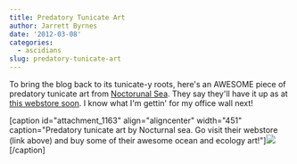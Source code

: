 ```yaml
---
title: Predatory Tunicate Art
author: Jarrett Byrnes
date: '2012-03-08'
categories:
  - ascidians
slug: predatory-tunicate-art
---
```


To bring the blog back to its tunicate-y roots, here's an AWESOME piece of predatory tunicate art from [Noctorunal Sea](http://nocturnalsea.deviantart.com/art/Predatory-Tunicate-281578373).  They say they'll have it up as at [this webstore soon](http://www.nocturnalsea.com/Webstore.html).  I know what I'm gettin' for my office wall next!

[caption id="attachment_1163" align="aligncenter" width="451" caption="Predatory tunicate art by Nocturnal sea.  Go visit their webstore (link above) and buy some of their awesome ocean and ecology art!"][![](http://www.imachordata.com/wp-content/uploads/2012/03/predatory_tunicate_by_nocturnalsea-d4nn79h.jpeg)](http://nocturnalsea.deviantart.com/art/Predatory-Tunicate-281578373)[/caption]

